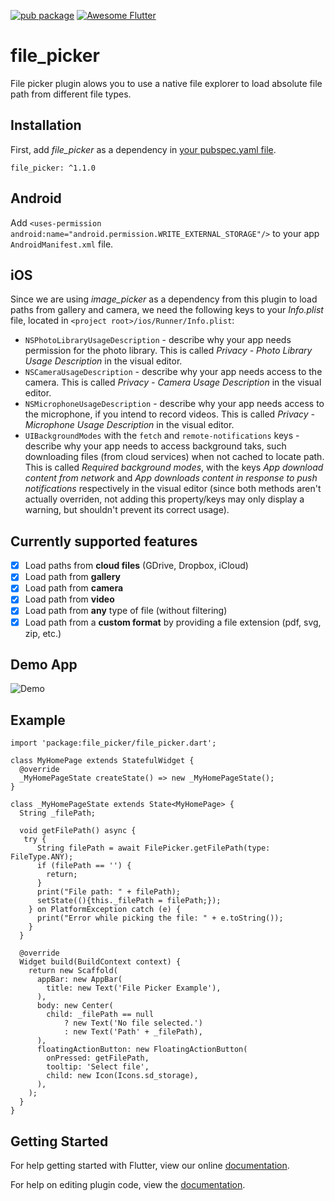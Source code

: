 [![pub package](https://img.shields.io/pub/v/file_picker.svg)](https://pub.dartlang.org/packages/file_picker)
[![Awesome Flutter](https://img.shields.io/badge/Awesome-Flutter-blue.svg?longCache=true&style=flat-square)](https://github.com/Solido/awesome-flutter)

# file_picker

File picker plugin alows you to use a native file explorer to load absolute file path from different file types.

## Installation

First, add  *file_picker*  as a dependency in [your pubspec.yaml file](https://flutter.io/platform-plugins/).

```
file_picker: ^1.1.0
```
## Android
Add `<uses-permission android:name="android.permission.WRITE_EXTERNAL_STORAGE"/>` to your app `AndroidManifest.xml` file.

## iOS
Since we are using *image_picker* as a dependency from this plugin to load paths from gallery and camera, we need the following keys to your _Info.plist_ file, located in `<project root>/ios/Runner/Info.plist`:

* `NSPhotoLibraryUsageDescription` - describe why your app needs permission for the photo library. This is called _Privacy - Photo Library Usage Description_ in the visual editor.
* `NSCameraUsageDescription` - describe why your app needs access to the camera. This is called _Privacy - Camera Usage Description_ in the visual editor.
* `NSMicrophoneUsageDescription` - describe why your app needs access to the microphone, if you intend to record videos. This is called _Privacy - Microphone Usage Description_ in the visual editor.
* `UIBackgroundModes` with the `fetch` and `remote-notifications` keys - describe why your app needs to access background taks, such downloading files (from cloud services) when not cached to locate path. This is called _Required background modes_, with the keys _App download content from network_ and _App downloads content in response to push notifications_ respectively in the visual editor (since both methods aren't actually overriden, not adding this property/keys may only display a warning, but shouldn't prevent its correct usage).

## Currently supported features
* [X] Load paths from **cloud files** (GDrive, Dropbox, iCloud)
* [X] Load path from **gallery**
* [X] Load path from **camera**
* [X] Load path from **video**
* [X] Load path from **any** type of file (without filtering)
* [X] Load path from a **custom format** by providing a file extension (pdf, svg, zip, etc.)

## Demo App

![Demo](https://github.com/miguelpruivo/plugins_flutter_file_picker/blob/master/example/example.gif)

## Example
```
import 'package:file_picker/file_picker.dart';

class MyHomePage extends StatefulWidget {
  @override
  _MyHomePageState createState() => new _MyHomePageState();
}

class _MyHomePageState extends State<MyHomePage> {
  String _filePath;

  void getFilePath() async {
   try {
      String filePath = await FilePicker.getFilePath(type: FileType.ANY);
      if (filePath == '') {
        return;
      }
      print("File path: " + filePath);
      setState((){this._filePath = filePath;});
    } on PlatformException catch (e) {
      print("Error while picking the file: " + e.toString());
    }
  }

  @override
  Widget build(BuildContext context) {
    return new Scaffold(
      appBar: new AppBar(
        title: new Text('File Picker Example'),
      ),
      body: new Center(
        child: _filePath == null
            ? new Text('No file selected.')
            : new Text('Path' + _filePath),
      ),
      floatingActionButton: new FloatingActionButton(
        onPressed: getFilePath,
        tooltip: 'Select file',
        child: new Icon(Icons.sd_storage),
      ),
    );
  }
}

```

## Getting Started

For help getting started with Flutter, view our online
[documentation](https://flutter.io/).

For help on editing plugin code, view the [documentation](https://flutter.io/platform-plugins/#edit-code).
